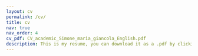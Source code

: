 ```yaml
---
layout: cv
permalink: /cv/
title: cv
nav: true
nav_order: 4
cv_pdf: CV_academic_Simone_maria_giancola_English.pdf
description: This is my resume, you can download it as a .pdf by clicking on the icon. 
---
```

